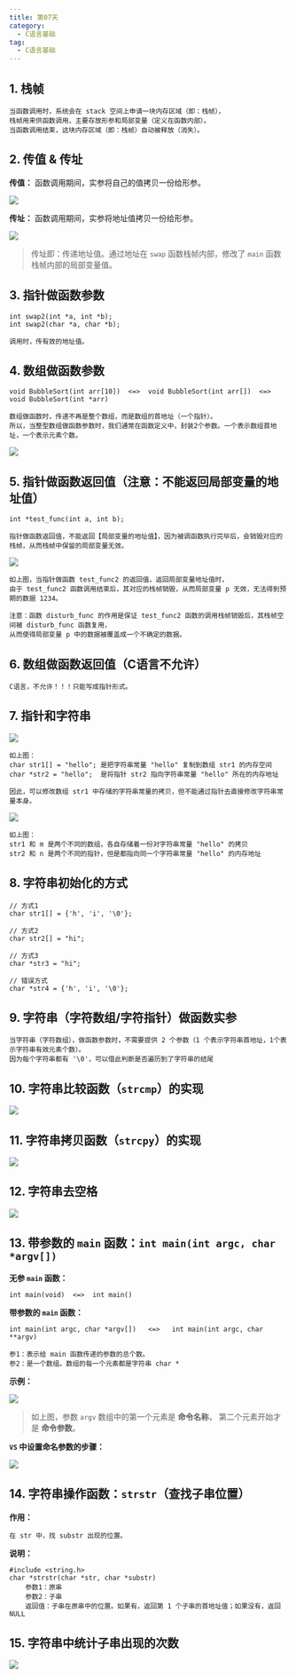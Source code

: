 ```yaml
---
title: 第07天
category:
  - C语言基础
tag:
  - C语言基础
---
```


## 1. 栈帧

```:no-line-numbers
当函数调用时，系统会在 stack 空间上申请一块内存区域（即：栈帧），
栈帧用来供函数调用，主要存放形参和局部变量（定义在函数内部）。
当函数调用结束，这块内存区域（即：栈帧）自动被释放（消失）。
```

## 2. 传值 & 传址

**传值：** 函数调用期间，实参将自己的值拷贝一份给形参。

![](./images/day07/01.png)

**传址：** 函数调用期间，实参将地址值拷贝一份给形参。

![](./images/day07/02.png)

> 传址即：传递地址值。通过地址在 `swap` 函数栈帧内部，修改了 `main` 函数栈帧内部的局部变量值。

## 3. 指针做函数参数

```:no-line-numbers
int swap2(int *a, int *b);
int swap2(char *a, char *b);

调用时，传有效的地址值。
```

## 4. 数组做函数参数

```:no-line-numbers
void BubbleSort(int arr[10])  <=>  void BubbleSort(int arr[])  <=>  void BubbleSort(int *arr)

数组做函数时，传递不再是整个数组，而是数组的首地址（一个指针）。
所以，当整型数组做函数参数时，我们通常在函数定义中，封装2个参数。一个表示数组首地址，一个表示元素个数。
```

![](./images/day07/03.png)

## 5. 指针做函数返回值（注意：不能返回局部变量的地址值）

```:no-line-numbers
int *test_func(int a, int b);

指针做函数返回值，不能返回【局部变量的地址值】，因为被调函数执行完毕后，会销毁对应的栈帧，从而栈帧中保留的局部变量无效。
```

![](./images/day07/04.png)

```:no-line-numbers
如上图，当指针做函数 test_func2 的返回值，返回局部变量地址值时，
由于 test_func2 函数调用结束后，其对应的栈帧销毁，从而局部变量 p 无效，无法得到预期的数据 1234。

注意：函数 disturb_func 的作用是保证 test_func2 函数的调用栈帧销毁后，其栈帧空间被 disturb_func 函数复用，
从而使得局部变量 p 中的数据被覆盖成一个不确定的数据。
```

## 6. 数组做函数返回值（C语言不允许）

```:no-line-numbers
C语言，不允许！！！只能写成指针形式。
```

## 7. 指针和字符串

![](./images/day07/05.png)

```:no-line-numbers
如上图：
char str1[] = "hello"; 是把字符串常量 "hello" 复制到数组 str1 的内存空间
char *str2 = "hello";  是将指针 str2 指向字符串常量 "hello" 所在的内存地址

因此，可以修改数组 str1 中存储的字符串常量的拷贝，但不能通过指针去直接修改字符串常量本身。
```

![](./images/day07/06.png)

```:no-line-numbers
如上图：
str1 和 m 是两个不同的数组，各自存储着一份对字符串常量 "hello" 的拷贝
str2 和 n 是两个不同的指针，但是都指向同一个字符串常量 "hello" 的内存地址
```

## 8. 字符串初始化的方式

```c:no-line-numbers
// 方式1
char str1[] = {'h', 'i', '\0'};

// 方式2
char str2[] = "hi";

// 方式3
char *str3 = "hi"; 

// 错误方式
char *str4 = {'h', 'i', '\0'};
```

## 9. 字符串（字符数组/字符指针）做函数实参

```:no-line-numbers
当字符串（字符数组），做函数参数时，不需要提供 2 个参数（1 个表示字符串首地址，1个表示字符串有效元素个数）。 
因为每个字符串都有 '\0'，可以借此判断是否遍历到了字符串的结尾
```

## 10. 字符串比较函数（`strcmp`）的实现

![](./images/day07/07.png)

## 11. 字符串拷贝函数（`strcpy`）的实现

![](./images/day07/08.png)

## 12. 字符串去空格

![](./images/day07/09.png)

## 13. 带参数的 `main` 函数：`int main(int argc, char *argv[])`

**无参 `main` 函数：**

```:no-line-numbers
int main(void)  <=>  int main()
```

**带参数的 `main` 函数：**

```:no-line-numbers
int main(int argc, char *argv[])   <=>   int main(int argc, char **argv)

参1：表示给 main 函数传递的参数的总个数。
参2：是一个数组。数组的每一个元素都是字符串 char *
```

**示例：**

![](./images/day07/10.png)

> 如上图，参数 `argv` 数组中的第一个元素是 **命令名称**， 第二个元素开始才是 **命令参数**。

**`VS` 中设置命名参数的步骤：**

![](./images/day07/11.png)

## 14. 字符串操作函数：`strstr`（查找子串位置）

**作用：**

```:no-line-numbers
在 str 中，找 substr 出现的位置。
```

**说明：**

```c:no-line-numbers
#include <string.h>
char *strstr(char *str, char *substr)
    参数1：原串
    参数2：子串
    返回值：子串在原串中的位置。如果有，返回第 1 个子串的首地址值；如果没有，返回 NULL
```

## 15. 字符串中统计子串出现的次数

![](./images/day07/12.png)